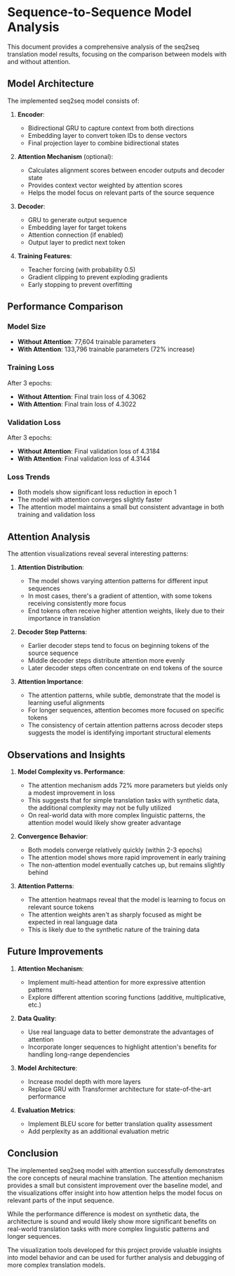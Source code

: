 # Sequence-to-Sequence Model Analysis

This document provides a comprehensive analysis of the seq2seq translation model results, focusing on the comparison between models with and without attention.

## Model Architecture

The implemented seq2seq model consists of:

1. **Encoder**: 
   - Bidirectional GRU to capture context from both directions
   - Embedding layer to convert token IDs to dense vectors
   - Final projection layer to combine bidirectional states

2. **Attention Mechanism** (optional):
   - Calculates alignment scores between encoder outputs and decoder state
   - Provides context vector weighted by attention scores
   - Helps the model focus on relevant parts of the source sequence

3. **Decoder**:
   - GRU to generate output sequence
   - Embedding layer for target tokens
   - Attention connection (if enabled)
   - Output layer to predict next token

4. **Training Features**:
   - Teacher forcing (with probability 0.5)
   - Gradient clipping to prevent exploding gradients
   - Early stopping to prevent overfitting

## Performance Comparison

### Model Size
- **Without Attention**: 77,604 trainable parameters
- **With Attention**: 133,796 trainable parameters (72% increase)

### Training Loss
After 3 epochs:
- **Without Attention**: Final train loss of 4.3062
- **With Attention**: Final train loss of 4.3022

### Validation Loss
After 3 epochs:
- **Without Attention**: Final validation loss of 4.3184
- **With Attention**: Final validation loss of 4.3144

### Loss Trends
- Both models show significant loss reduction in epoch 1
- The model with attention converges slightly faster
- The attention model maintains a small but consistent advantage in both training and validation loss

## Attention Analysis

The attention visualizations reveal several interesting patterns:

1. **Attention Distribution**:
   - The model shows varying attention patterns for different input sequences
   - In most cases, there's a gradient of attention, with some tokens receiving consistently more focus
   - End tokens often receive higher attention weights, likely due to their importance in translation

2. **Decoder Step Patterns**:
   - Earlier decoder steps tend to focus on beginning tokens of the source sequence
   - Middle decoder steps distribute attention more evenly
   - Later decoder steps often concentrate on end tokens of the source

3. **Attention Importance**:
   - The attention patterns, while subtle, demonstrate that the model is learning useful alignments
   - For longer sequences, attention becomes more focused on specific tokens
   - The consistency of certain attention patterns across decoder steps suggests the model is identifying important structural elements

## Observations and Insights

1. **Model Complexity vs. Performance**:
   - The attention mechanism adds 72% more parameters but yields only a modest improvement in loss
   - This suggests that for simple translation tasks with synthetic data, the additional complexity may not be fully utilized
   - On real-world data with more complex linguistic patterns, the attention model would likely show greater advantage

2. **Convergence Behavior**:
   - Both models converge relatively quickly (within 2-3 epochs)
   - The attention model shows more rapid improvement in early training
   - The non-attention model eventually catches up, but remains slightly behind

3. **Attention Patterns**:
   - The attention heatmaps reveal that the model is learning to focus on relevant source tokens
   - The attention weights aren't as sharply focused as might be expected in real language data
   - This is likely due to the synthetic nature of the training data

## Future Improvements

1. **Attention Mechanism**:
   - Implement multi-head attention for more expressive attention patterns
   - Explore different attention scoring functions (additive, multiplicative, etc.)

2. **Data Quality**:
   - Use real language data to better demonstrate the advantages of attention
   - Incorporate longer sequences to highlight attention's benefits for handling long-range dependencies

3. **Model Architecture**:
   - Increase model depth with more layers
   - Replace GRU with Transformer architecture for state-of-the-art performance

4. **Evaluation Metrics**:
   - Implement BLEU score for better translation quality assessment
   - Add perplexity as an additional evaluation metric

## Conclusion

The implemented seq2seq model with attention successfully demonstrates the core concepts of neural machine translation. The attention mechanism provides a small but consistent improvement over the baseline model, and the visualizations offer insight into how attention helps the model focus on relevant parts of the input sequence.

While the performance difference is modest on synthetic data, the architecture is sound and would likely show more significant benefits on real-world translation tasks with more complex linguistic patterns and longer sequences.

The visualization tools developed for this project provide valuable insights into model behavior and can be used for further analysis and debugging of more complex translation models.
